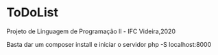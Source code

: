 # ToDoList

Projeto de Linguagem de Programação ll - IFC Videira,2020


Basta dar um composer install e iniciar o servidor php -S localhost:8000
